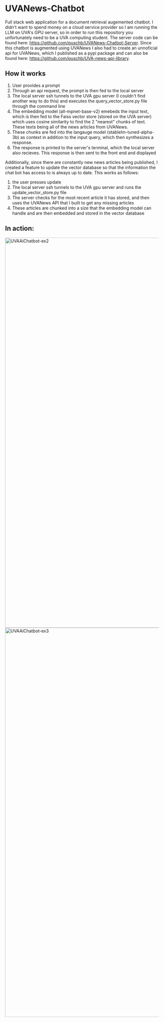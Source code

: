 # UVANews-Chatbot

Full stack web application for a document retrieval augemented chatbot. I didn't want to spend money on a cloud service provider so I am running the LLM on UVA's GPU server, so in order to run this repository you unfortunately need to be a UVA computing student. The server code can be found here: https://github.com/puschb/UVANews-Chatbot-Server. Since this chatbot is augmented using UVANews I also had to create an unnoficial api for UVANews, which I published as a pypi package and can also be found here: https://github.com/puschb/UVA-news-api-library.

## How it works
1. User provides a prompt
2. Through an api request, the prompt is then fed to the local server
3. The local server ssh tunnels to the UVA gpu server (I couldn't find another way to do this) and executes the query_vector_store.py file through the command line
4. The embedding model (all-mpnet-base-v2) emebeds the input text, which is then fed to the Faiss vector store (stored on the UVA server) which uses cosine similarity to find the 2 "nearest" chunks of text. These texts being all of the news articles from UVANews.
5. These chunks are fed into the langauge model (stablelm-tuned-alpha-3b) as context in addition to the input query, which then synthesizes a response.
6. The response is printed to the server's terminal, which the local server also recieves. This response is then sent to the front end and displayed

Additionally, since there are constantly new news articles being published, I created a feature to update the vector database so that the information the chat bot has access to is always up to date. This works as follows:
1. the user presses update
2. The local server ssh tunnels to the UVA gpu server and runs the update_vector_store.py file
3. The server checks for the most recent article it has stored, and then uses the UVANews API that I built to get any missing articles
4. These articles are chunked into a size that the embedding model can handle and are then embedded and stored in the vector database

## In action:

<img width="1279" alt="UVAAiChatbot-ex2" src="https://github.com/puschb/UVANews-Chatbot/assets/94179760/7d28ea6d-81f5-431b-a074-82b12d03445d">
<img width="1277" alt="UVAAiChatbot-ex3" src="https://github.com/puschb/UVANews-Chatbot/assets/94179760/315f6dc6-34a7-4867-84aa-ec2dcc591e3b">
